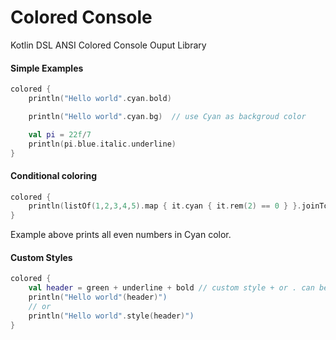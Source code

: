 # Colored Console
Kotlin DSL ANSI Colored Console Ouput Library

#### Simple Examples

```kotlin
colored {
    println("Hello world".cyan.bold) 

    println("Hello world".cyan.bg)  // use Cyan as backgroud color

    val pi = 22f/7
    println(pi.blue.italic.underline)
}
```

#### Conditional coloring
```kotlin
colored {
    println(listOf(1,2,3,4,5).map { it.cyan { it.rem(2) == 0 } }.joinToString())
}
```
Example above prints all even numbers in Cyan color.

#### Custom Styles
```kotlin
colored {
    val header = green + underline + bold // custom style + or . can be used to group styles
    println("Hello world"(header)")
    // or
    println("Hello world".style(header)")
}
```
